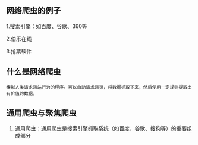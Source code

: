 ## 网络爬虫的例子

1.搜索引擎：如百度、谷歌、360等

2.伯乐在线

3.抢票软件

## 什么是网络爬虫
    模拟人类请求网站行为的程序。可以自动请求网页，将数据抓取下来，然后使用一定规则提取出有价值的数据。

## 通用爬虫与聚焦爬虫

1. 通用爬虫：通用爬虫是搜索引擎抓取系统（如百度、谷歌、搜狗等）的重要组成部分
